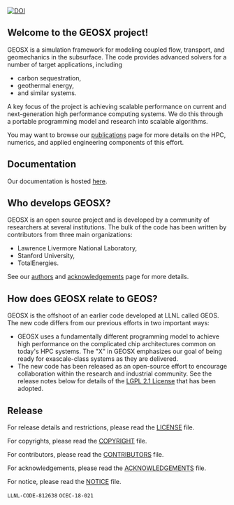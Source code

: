 [![DOI](https://zenodo.org/badge/131810578.svg)](https://zenodo.org/badge/latestdoi/131810578)

Welcome to the GEOSX project!
-----------------------------
GEOSX is a simulation framework for modeling coupled flow, transport, and geomechanics
in the subsurface.  The code provides advanced solvers for a number of target applications,
including
  - carbon sequestration,
  - geothermal energy,
  - and similar systems.  

A key focus of the project is achieving scalable performance on current and next-generation
high performance computing systems.  We do this through a portable programming model and research into scalable algorithms.

You may want to browse our
[publications](https://geosx-geosx.readthedocs-hosted.com/en/latest/docs/sphinx/Publications.html)
page for more details on the HPC, numerics,
and applied engineering components of this effort.

Documentation
---------------------

Our documentation is hosted [here](https://geosx-geosx.readthedocs-hosted.com/en/latest/?).


Who develops GEOSX?
-------------------
GEOSX is an open source project and is developed by a community of researchers at
several institutions.  The bulk of the code has been written by contributors from
three main organizations:
  - Lawrence Livermore National Laboratory,
  - Stanford University,
  - TotalEnergies.

See our
[authors](https://geosx-geosx.readthedocs-hosted.com/en/latest/docs/sphinx/Contributors.html)
and
[acknowledgements](https://geosx-geosx.readthedocs-hosted.com/en/latest/docs/sphinx/Acknowledgements.html)
page for more details.  

How does GEOSX relate to GEOS?
------------------------------
GEOSX is the offshoot of an earlier code developed at LLNL called GEOS.  The new
code differs from our previous efforts in two important ways:
  - GEOSX uses a fundamentally different programming model to achieve
    high performance on the complicated chip architectures common on today's
    HPC systems.  The "X" in GEOSX emphasizes our goal of being ready for exascale-class systems as they are delivered.
  - The new code has been released as an open-source effort to encourage collaboration
    within the research and industrial community.  See the release notes below
    for details of the [LGPL 2.1 License](./LICENSE) that has been adopted.


Release
-------

For release details and restrictions, please read the [LICENSE](./LICENSE) file.

For copyrights, please read the [COPYRIGHT](./COPYRIGHT ) file.

For contributors, please read the [CONTRIBUTORS](./CONTRIBUTORS ) file.

For acknowledgements, please read the [ACKNOWLEDGEMENTS](./ACKNOWLEDGEMENTS ) file.

For notice, please read the [NOTICE](./NOTICE ) file.

`LLNL-CODE-812638`  `OCEC-18-021`
